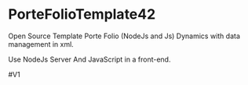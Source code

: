 # PorteFolioTemplate42

Open Source Template Porte Folio (NodeJs and Js) Dynamics with data management in xml.

Use NodeJs Server And JavaScript in a front-end.

#V1
